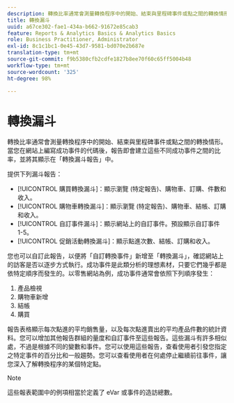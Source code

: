 ```yaml
---
description: 轉換比率通常會測量轉換程序中的開始、結束與里程碑事件或點之間的轉換情形。當您在網站上編寫成功事件的代碼後，報告即會建立這些不同成功事件之間的比率，並將其顯示在「轉換漏斗報告」中。
title: 轉換漏斗
uuid: a67ce302-fae1-434a-b662-91672e85cab3
feature: Reports & Analytics Basics & Analytics Basics
role: Business Practitioner, Administrator
exl-id: 8c1c1bc1-0e45-43d7-9581-bd070e2b687e
translation-type: tm+mt
source-git-commit: f9b5380cfb2cdfe1827b8ee70f60c65ff5004b48
workflow-type: tm+mt
source-wordcount: '325'
ht-degree: 98%

---
```


# 轉換漏斗

轉換比率通常會測量轉換程序中的開始、結束與里程碑事件或點之間的轉換情形。當您在網站上編寫成功事件的代碼後，報告即會建立這些不同成功事件之間的比率，並將其顯示在「轉換漏斗報告」中。

提供下列漏斗報告：

* [!UICONTROL  購買轉換漏斗]：顯示瀏覽 (特定報告)、購物車、訂購、件數和收入。
* [!UICONTROL 購物車轉換漏斗]：顯示瀏覽 (特定報告)、購物車、結帳、訂購和收入。
* [!UICONTROL 自訂事件漏斗]：顯示網站上的自訂事件。預設顯示自訂事件 1-5。
* [!UICONTROL 促銷活動轉換漏斗]：顯示點進次數、結帳、訂購和收入。

您也可以自訂此報告，以便將「自訂轉換事件」新增至「轉換漏斗」，確認網站上的訪客是否以逐步方式執行。成功事件是此類分析的理想素材，只要它們幾乎都是依特定順序而發生的。以零售網站為例，成功事件通常會依照下列順序發生：

1. 產品檢視
2. 購物車新增
3. 結帳
4. 購買

報告表格顯示每次點進的平均銷售量，以及每次點進賣出的平均產品件數的統計資料。您可以增加其他報告群組的量度和自訂事件至這些報告。這些漏斗有許多相似處，不過是根據不同的變數和事件。您可以使用這些報告，查看使用者引發您指定之特定事件的百分比和一般趨勢。您可以查看使用者在何處停止繼續前往事件，讓您深入了解轉換程序的某個特定點。

>[!NOTE]
>
> 這些報表範圍中的例項相當於定義了 eVar 或事件的造訪總數。
